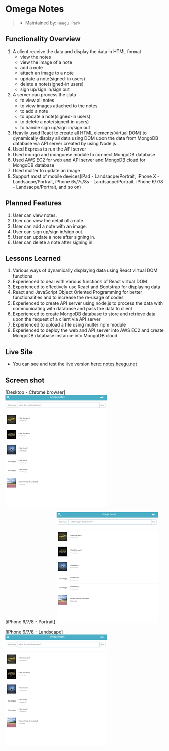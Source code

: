 # Omega Notes

> - Maintained by: `Heegu Park`


## Functionality Overview
1. A client receive the data and display the data in HTML format
    - view the notes
    - view the image of a note
    - add a note
    - attach an image to a note
    - update a note(signed-in users)
    - delete a note(signed-in users)
    - sign up/sign in/sign out
2. A server can process the data 
    - to view all notes
    - to view images attached to the notes
    - to add a note
    - to update a note(signed-in users)
    - to delete a note(signed-in users)
    - to handle sign up/sign in/sign out
3. Heavily used React to create all HTML elements(virtual DOM) to dynamically display all data using DOM upon the data from MongoDB database via API server created by using Node.js
4. Used Express to run the API server
5. Used mongo and mongoose module to connect MongoDB database
6. Used AWS EC2 for web and API server and MongoDB cloud for MongoDB database
7. Used multer to update an image
8. Support most of mobile devices(iPad - Landsacpe/Portrait, iPhone X - Landsacpe/Portrait, iPhone 6s/7s/8s - Landsacpe/Portrait, iPhone 6/7/8 - Landsacpe/Portrait, and so on)

## Planned Features
1. User can view notes.
2. User can view the detail of a note.
3. User can add a note with an image.
4. User can sign up/sign in/sign out.
5. User can update a note after signing in.
6. User can delete a note after signing in.

## Lessons Learned
1. Various ways of dynamically displaying data using React virtual DOM functions
2. Experienced to deal with various functions of React virtual DOM
3. Experienced to effectively use React and Bootstrap for displaying data
4. React and JavaScript Object Oriented Programming for better functionalities and to increase the re-usage of codes
5. Experienced to create API server using node.js to process the data with communicating with database and pass the data to client
6. Experienced to create MongoDB database to store and retrieve data upon the request of a client via API server
7. Experienced to upload a file using multer npm module
8. Experienced to deploy the web and API server into AWS EC2 and create MongoDB database instance into MongoDB cloud

## Live Site
* You can see and test the live version here: <a href="https://notes.heegu.net" target="blank">notes.heegu.net</a>

## Screen shot
[Desktop - Chrome browser]
![Omega Notes](https://github.com/heegupark/omega-notes/blob/master/omega-notes-001.gif)

[iPhone 6/7/8 - Portrait]
![Omega Notes](https://github.com/heegupark/omega-notes/blob/master/omega-notes-001.gif)

[iPhone 6/7/8 - Landscape]
![Omega Notes](https://github.com/heegupark/omega-notes/blob/master/omega-notes-001.gif)

